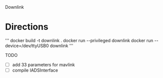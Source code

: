 Downlink

# Directions
'''
docker build -t downlink .
docker run --privileged downlink
docker run --device=/dev/ttyUSB0 downlink
'''

TODO
- [ ] add 33 parameters for mavlink
- [ ] compile IADSInterface